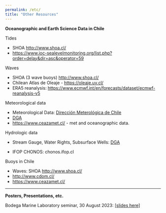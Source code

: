 ```yaml
---
permalink: /etc/
title: "Other Resources"
---
```


**Oceanographic and Earth Science Data in Chile** 

Tides
*   SHOA http://www.shoa.cl/
*   https://www.ioc-sealevelmonitoring.org/list.php?order=delay&dir=asc&operator=59

Waves
*   SHOA (3 wave buoys) http://www.shoa.cl/
*   Chilean Atlas de Oleaje - https://oleaje.uv.cl/
*   ERA5 reanalysis: https://www.ecmwf.int/en/forecasts/dataset/ecmwf-reanalysis-v5

Meteorological data
*   Meteorological Data: [Dirección Meterológica de Chile](https://climatologia.meteochile.gob.cl/application/informacion/buscadorEstaciones)
*   [DGA](dga.mop.gob.cl)
*   https://www.ceazamet.cl/ - met and oceanographic data.

Hydrologic data
*   Stream Gauge, Water Rights, Subsurface Wells: [DGA](dga.mop.gob.cl)
  
*   IFOP CHONOS: chonos.ifop.cl

Buoys in Chile
*  Waves: SHOA http://www.shoa.cl/
*  http://www.cdom.cl/
*  https://www.ceazamet.cl/

*** 

**Posters, Presentations, etc.** 

Bodega Marine Laboratory seminar, 30 August 2023: [[slides here]](../assets/images/seminar_BML_30aug2023_slides.pdf)
